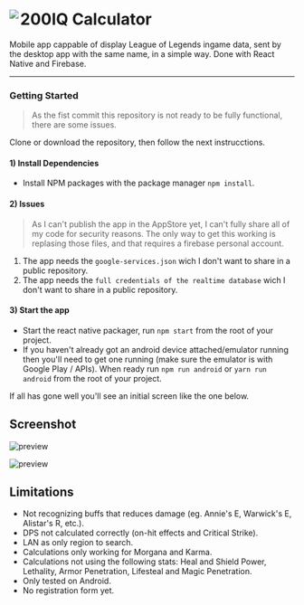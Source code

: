 # 200IQ Calculator<a href="https://rnfirebase.io"><img align="left" src="http://i.imgur.com/01XQL0x.png"></a>


Mobile app cappable of display League of Legends ingame data, sent by the desktop app with the same name, in a simple way. Done with React Native and Firebase.

---


### Getting Started

> As the fist commit this repository is not ready to be fully functional, there are some issues.

Clone or download the repository, then follow the next instrucctions.

#### 1) Install Dependencies

- Install NPM packages with the package manager `npm install`.

#### 2) Issues

> As I can't publish the app in the AppStore yet, I can't fully share all of my code for security reasons.
> The only way to get this working is replasing those files, and that requires a firebase personal account.

1. The app needs the `google-services.json` wich I don't want to share in a public repository.
2. The app needs the `full credentials of the realtime database` wich I don't want to share in a public repository.

#### 3) Start the app

- Start the react native packager, run `npm start` from the root of your project.
- If you haven't already got an android device attached/emulator running then you'll need to get one running (make sure the emulator is with Google Play / APIs). When ready run `npm run android` or `yarn run android` from the root of your project.

If all has gone well you'll see an initial screen like the one below.
  
## Screenshot

![preview](https://i.imgur.com/CAsqXsc.png)

![preview](https://i.imgur.com/CunSMdF.png)

## Limitations

- Not recognizing buffs that reduces damage (eg. Annie's E, Warwick's E, Alistar's R, etc.).
- DPS not calculated correctly (on-hit effects and Critical Strike).
- LAN as only region to search.
- Calculations only working for Morgana and Karma.
- Calculations not using the following stats: Heal and Shield Power, Lethality, Armor Penetration, Lifesteal and Magic Penetration.
- Only tested on Android.
- No registration form yet.